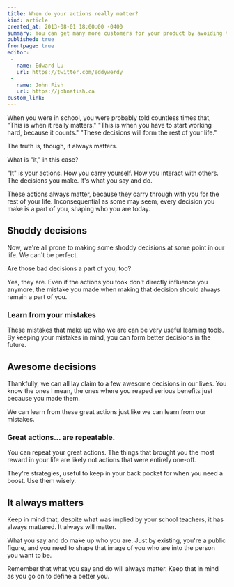 ```yaml
---
title: When do your actions really matter?
kind: article
created_at: 2013-08-01 18:00:00 -0400
summary: You can get many more customers for your product by avoiding the common trap of listing features, and instead appealing to emotions.
published: true
frontpage: true
editor:
 -
   name: Edward Lu
   url: https://twitter.com/eddywerdy
 -
   name: John Fish
   url: https://johnafish.ca
custom_link: 
---
```


When you were in school, you were probably told countless times that, "This is when it really matters." "This is when you have to start working hard, because it counts." "These decisions will form the rest of your life."

The truth is, though, it always matters.

What is "it," in this case?

"It" is your actions. How you carry yourself. How you interact with others. The decisions you make. It's what you say and do.

These actions always matter, because they carry through with you for the rest of your life. Inconsequential as some may seem, every decision you make is a part of you, shaping who you are today.

## Shoddy decisions

Now, we're all prone to making some shoddy decisions at some point in our life. We can't be perfect.

Are those bad decisions a part of you, too?

Yes, they are. Even if the actions you took don't directly influence you anymore, the mistake you made when making that decision should always remain a part of you.

### Learn from your mistakes

These mistakes that make up who we are can be very useful learning tools. By keeping your mistakes in mind, you can form better decisions in the future.

## Awesome decisions

Thankfully, we can all lay claim to a few awesome decisions in our lives. You know the ones I mean, the ones where you reaped serious benefits just because you made them.

We can learn from these great actions just like we can learn from our mistakes.

### Great actions... are repeatable.

You can repeat your great actions. The things that brought you the most reward in your life are likely not actions that were entirely one-off.

They're strategies, useful to keep in your back pocket for when you need a boost. Use them wisely.

## It always matters

Keep in mind that, despite what was implied by your school teachers, it has always mattered. It always will matter.

What you say and do make up who you are. Just by existing, you're a public figure, and you need to shape that image of you who are into the person you want to be.

Remember that what you say and do will always matter. Keep that in mind as you go on to define a better you.